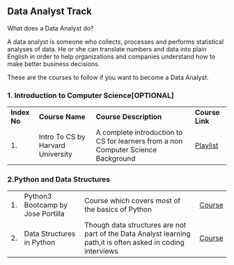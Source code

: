 ## Data Analyst Track
What does a Data Analyst do?
<p>A data analyst is someone who collects, processes and performs statistical analyses of data. He or she can translate numbers and data into plain English in order to help organizations and companies understand how to make better business decisions.</p>

These are the courses to follow if you want to become a Data Analyst.
### 1. Introduction to Computer Science[OPTIONAL]
<table>
<tr>
    <td>        
        <b>Index No</b>
    </td>
    <td>
        <b>Course Name</b>
    </td>
    <td>
        <b>Course Description</b>
    </td>
    <td>
        <b>Course Link</b>
    </td>
</tr>
<tr>
    <td>        
        1.
    </td>
    <td>
        Intro To CS by Harvard University
    </td>
    <td>
        A complete introduction to CS for learners from a non Computer Science Background
    </td>
    <td>
        <a href = 'https://www.youtube.com/playlist?list=PLWKjhJtqVAbmGw5fN5BQlwuug-8bDmabi'>Playlist</a>
    </td>
</tr>
</table>

### 2.Python and Data Structures
<table>
<tr>
    <td>        
        1.
    </td>
    <td>
        Python3 Bootcamp by Jose Portilla
    </td>
    <td>
        Course which covers most of the basics of Python
    </td>
    <td>
        <a href = 'https://www.udemy.com/course/complete-python-bootcamp/'>Course</a>
    </td>
</tr>
<tr>
    <td>        
        2.
    </td>
    <td>
        Data Structures in Python
    </td>
    <td>
        Though data structures are not part of the Data Analyst learning path,it is often asked in coding interviews
    </td>
    <td>
        <a href = 'https://www.udemy.com/course/complete-python-bootcamp/'>Course</a>
    </td>
</tr>
</table>

